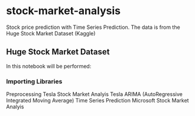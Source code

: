 # stock-market-analysis
Stock price prediction with Time Series Prediction. The data is from the Huge Stock Market Dataset (Kaggle)

## Huge Stock Market Dataset
In this notebook will be performed:

### Importing Libraries
Preprocessing
Tesla Stock Market Analyis
Tesla ARIMA (AutoRegressive Integrated Moving Average) Time Series Prediction
Microsoft Stock Market Analyis
